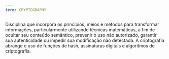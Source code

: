 ```yaml
---
term: CRYPTOGRAPHY
---
```


Disciplina que incorpora os princípios, meios e métodos para transformar informações, particularmente utilizando técnicas matemáticas, a fim de ocultar seu conteúdo semântico, prevenir o uso não autorizado, garantir sua autenticidade ou impedir sua modificação não detectada. A criptografia abrange o uso de funções de hash, assinaturas digitais e algoritmos de criptografia.